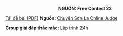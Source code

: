 **<center>NGUỒN: Free Contest 23</center>**

[Tải đề bài (PDF)](/statements/2155/tied.pdf)
**Nguồn:** [Chuyên Sơn La Online Judge](http://csloj.ddns.net/)

**Group giải đáp thắc mắc:** [Lập trình 24h](https://www.facebook.com/groups/1386904321519984)
